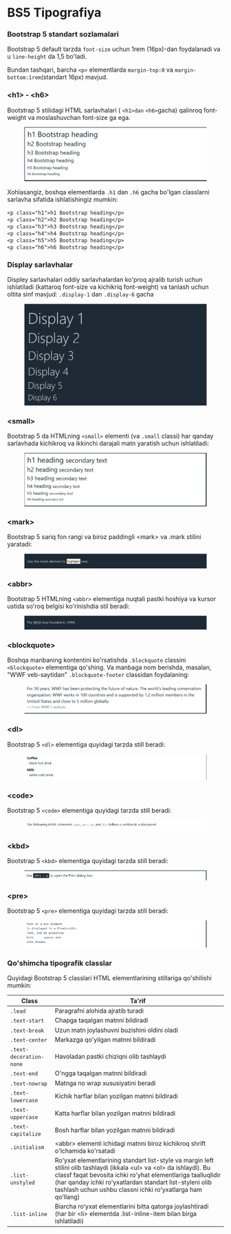 # BS5 Tipografiya

### Bootstrap 5 standart sozlamalari

Bootstrap 5 default tarzda `font-size`  uchun 1rem (16px)-dan foydalanadi va u `line-height` da 1,5 bo'ladi.

Bundan tashqari, barcha `<p>` elementlarda `margin-top:0` va `margin-bottom:1rem`(standart 16px) mavjud.

### \<h1> - \<h6>

Bootstrap 5 stilidagi HTML sarlavhalari ( `<h1>dan` `<h6>`gacha) qalinroq font-weight va moslashuvchan font-size ga ega.

<figure><img src="../../.gitbook/assets/image (68).png" alt=""><figcaption></figcaption></figure>

Xohlasangiz, boshqa elementlarda `.h1` dan `.h6` gacha bo'lgan classlarni sarlavha sifatida ishlatishingiz mumkin:

```
<p class="h1">h1 Bootstrap heading</p>
<p class="h2">h2 Bootstrap heading</p>
<p class="h3">h3 Bootstrap heading</p>
<p class="h4">h4 Bootstrap heading</p>
<p class="h5">h5 Bootstrap heading</p>
<p class="h6">h6 Bootstrap heading</p>
```

### Display sarlavhalar

Displey sarlavhalari oddiy sarlavhalardan ko'proq ajralib turish uchun ishlatiladi (kattaroq font-size va kichikriq font-weight) va tanlash uchun oltita sinf mavjud:  `.display-1` dan `.display-6` gacha&#x20;

<figure><img src="../../.gitbook/assets/image (611).png" alt=""><figcaption></figcaption></figure>

### \<small>

Bootstrap 5 da HTMLning `<small>` elementi (va `.small` classi) har qanday sarlavhada kichikroq va ikkinchi darajali matn yaratish uchun ishlatiladi:

<figure><img src="../../.gitbook/assets/image (615).png" alt=""><figcaption></figcaption></figure>

### \<mark>

Bootstrap 5 sariq fon rangi va biroz paddingli \<mark>  va .mark stilini yaratadi:

<figure><img src="../../.gitbook/assets/image (564).png" alt=""><figcaption></figcaption></figure>

### \<abbr>

Bootstrap 5 HTMLning `<abbr>` elementiga nuqtali pastki hoshiya va kursor ustida so'roq belgisi ko'rinishdia stil beradi:

<figure><img src="../../.gitbook/assets/image (581).png" alt=""><figcaption></figcaption></figure>

### \<blockquote>

Boshqa manbaning kontentini ko'rsatishda `.blockquote` classini  `<blockquote>` elementiga qo'shing. Va manbaga nom berishda, masalan, "WWF veb-saytidan" `.blockquote-footer` classidan foydalaning:

<figure><img src="../../.gitbook/assets/image (613).png" alt=""><figcaption></figcaption></figure>

### \<dl>

Bootstrap 5  `<dl>` elementiga quyidagi tarzda  still beradi:

<figure><img src="../../.gitbook/assets/image (626).png" alt=""><figcaption></figcaption></figure>

### \<code>

Bootstrap 5 `<code>` elementiga quyidagi tarzda still beradi:

<figure><img src="../../.gitbook/assets/image (574).png" alt=""><figcaption></figcaption></figure>

### \<kbd>

Bootstrap 5 `<kbd>` elementiga quyidagi tarzda still beradi:

<figure><img src="../../.gitbook/assets/image (623).png" alt=""><figcaption></figcaption></figure>

### \<pre>

Bootstrap 5 `<pre>` elementiga quyidagi tarzda still beradi:

<figure><img src="../../.gitbook/assets/image (593).png" alt=""><figcaption></figcaption></figure>

### Qo'shimcha tipografik classlar

Quyidagi Bootstrap 5 classlari HTML elementlarining stillariga qo'shilishi mumkin:

| Class                   | Ta'rif                                                                                                                                                                                                                                                                                                            |
| ----------------------- | ----------------------------------------------------------------------------------------------------------------------------------------------------------------------------------------------------------------------------------------------------------------------------------------------------------------- |
| `.lead`                 | Paragrafni alohida ajratib turadi                                                                                                                                                                                                                                                                                 |
| `.text-start`           | Chapga taqalgan matnni bildiradi                                                                                                                                                                                                                                                                                  |
| `.text-break`           | Uzun matn joylashuvni buzishini oldini oladi                                                                                                                                                                                                                                                                      |
| `.text-center`          | Markazga qo'yilgan matnni bildiradi                                                                                                                                                                                                                                                                               |
| `.text-decoration-none` | Havoladan pastki chiziqni olib tashlaydi                                                                                                                                                                                                                                                                          |
| `.text-end`             | O'ngga taqalgan matnni bildiradi                                                                                                                                                                                                                                                                                  |
| `.text-nowrap`          | Matnga no wrap xususiyatini beradi                                                                                                                                                                                                                                                                                |
| `.text-lowercase`       | Kichik harflar bilan yozilgan matnni bildiradi                                                                                                                                                                                                                                                                    |
| `.text-uppercase`       | Katta harflar bilan yozilgan matnni bildiradi                                                                                                                                                                                                                                                                     |
| `.text-capitalize`      | Bosh harflar bilan yozilgan matnni bildiradi                                                                                                                                                                                                                                                                      |
| `.initialism`           | \<abbr> elementi ichidagi matnni biroz kichikroq shrift o'lchamida ko'rsatadi                                                                                                                                                                                                                                     |
| `.list-unstyled`        | Roʻyxat elementlarining standart list-style va margin left stilini olib tashlaydi (ikkala \<ul> va \<ol> da ishlaydi). Bu classf faqat bevosita ichki ro'yhat elementlariga taalluqlidir (har qanday ichki roʻyxatlardan standart list-styleni olib tashlash uchun ushbu classni ichki roʻyxatlarga ham qoʻllang) |
| `.list-inline`          | Biarcha roʻyxat elementlarini bitta qatorga joylashtiradi (har bir \<li> elementda .list-inline-item bilan birga ishlatiladi)                                                                                                                                                                                     |
